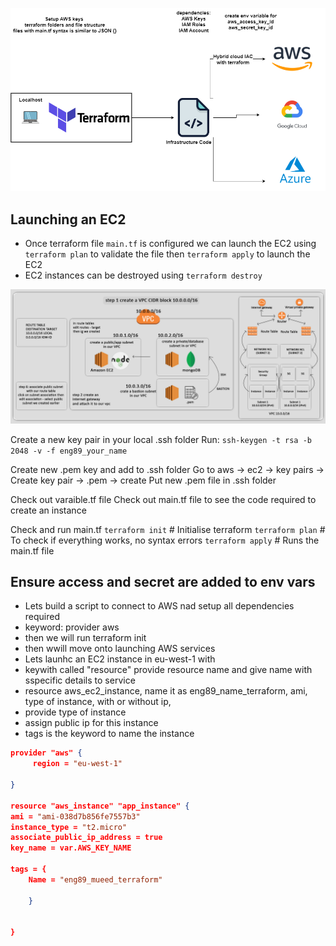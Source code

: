 ![diagram](terraform.png)
## Launching an EC2
- Once terraform file `main.tf` is configured we can launch the EC2 using `terraform plan` to validate the file then `terraform apply` to launch the EC2
- EC2 instances can be destroyed using `terraform destroy`

![picture](vpc.png)

Create a new key pair in your local .ssh folder
Run: `ssh-keygen -t rsa -b 2048 -v -f eng89_your_name`

Create new .pem key and add to .ssh folder
Go to aws -> ec2 -> key pairs -> Create key pair -> .pem -> create
Put new .pem file in .ssh folder

Check out varaible.tf file
Check out main.tf file to see the code required to create an instance

Check and run main.tf
`terraform init` # Initialise terraform
`terraform plan` # To check if everything works, no syntax errors
`terraform apply` # Runs the main.tf file

## Ensure access and secret are added to env vars 

- Lets build a script to connect to AWS nad setup all dependencies required
- keyword: provider aws
- then we will run terraform init
- then wwill move onto launching AWS services
- Lets launhc an EC2 instance in eu-west-1 with
- keywith called "resource" provide resource name and give name with sspecific details to service
- resource aws_ec2_instance, name it as eng89_name_terraform, ami, type of instance, with or without ip,
- provide type of instance 
- assign public ip for this instance
- tags is the keyword to name the instance 


```JSON
provider "aws" {
     region = "eu-west-1"

}

resource "aws_instance" "app_instance" {
ami = "ami-038d7b856fe7557b3"
instance_type = "t2.micro"
associate_public_ip_address = true
key_name = var.AWS_KEY_NAME

tags = {
    Name = "eng89_mueed_terraform"

    }


}
```